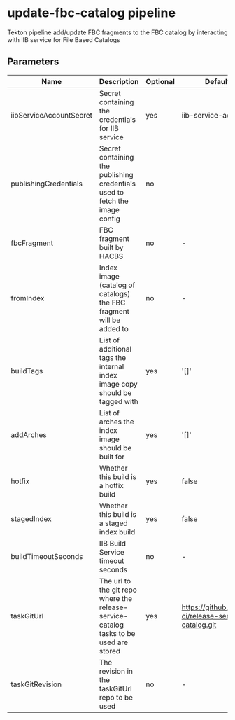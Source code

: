 # update-fbc-catalog pipeline

Tekton pipeline add/update FBC fragments to the FBC catalog by interacting with IIB service for File Based Catalogs

## Parameters

| Name                    | Description                                                                           | Optional | Default value                                             |
|-------------------------|---------------------------------------------------------------------------------------|----------|-----------------------------------------------------------|
| iibServiceAccountSecret | Secret containing the credentials for IIB service                                     |   yes    | iib-service-account                                       |
| publishingCredentials   | Secret containing the publishing credentials used to fetch the image config           |   no     |                                                           |
| fbcFragment             | FBC fragment built by HACBS                                                           |   no     | -                                                         |
| fromIndex               | Index image (catalog of catalogs) the FBC fragment will be added to                   |   no     | -                                                         |
| buildTags               | List of additional tags the internal index image copy should be tagged with           |   yes    | '[]'                                                      |
| addArches               | List of arches the index image should be built for                                    |   yes    | '[]'                                                      |
| hotfix                  | Whether this build is a hotfix build                                                  |   yes    | false                                                     |
| stagedIndex             | Whether this build is a staged index build                                            |   yes    | false                                                     |
| buildTimeoutSeconds     | IIB Build Service timeout seconds                                                     |   no     | -                                                         |
| taskGitUrl              | The url to the git repo where the release-service-catalog tasks to be used are stored |   yes    | https://github.com/konflux-ci/release-service-catalog.git |
| taskGitRevision         | The revision in the taskGitUrl repo to be used                                        |   no     | -                                                         |
